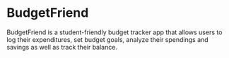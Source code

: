 # BudgetFriend
BudgetFriend is a student-friendly budget tracker app that allows users to log their expenditures, set budget goals, analyze their spendings and savings as well as track their balance.
